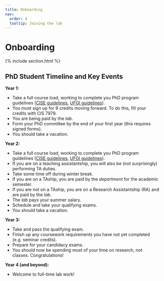 ```yaml
---
title: Onboarding
nav:
  order: 4
  tooltip: Joining the lab
---
```


# <i class="fas fa-microscope"></i>Onboarding

{% include section.html %}

## PhD Student Timeline and Key Events

**Year 1:**
- Take a full course load, working to complete you PhD program guidelines ([CISE guidelines](https://www.cise.ufl.edu/academics/graduate/phd/), [UFGI guidelines](http://ufgi.ufl.edu/grad-program/graduate-policies/)).
- You must sign up for 9 credits moving forward. To do this, fill your credits with CIS 7979.
- You are being paid by the _lab_.
- Form your PhD committee by the end of your first year (this requires signed forms).
- You should take a vacation.

**Year 2:**
- Take a full course load, working to complete you PhD program guidelines ([CISE guidelines](https://www.cise.ufl.edu/academics/graduate/phd/), [UFGI guidelines](http://ufgi.ufl.edu/grad-program/graduate-policies/)).
- If you are on a teaching assistantship, you will also be (not surprisingly) performing TA duties.
- Take some time off during winter break.
- If you are on a TAship, you are paid by the _department_ for the academic semester. 
- If you are not on a TAship, you are on a Research Assistantship (RA) and are paid by the _lab_.
- The _lab_ pays your summer salary.
- Schedule and take your qualifying exams.
- You should take a vacation.

**Year 3:**
- Take and pass the qualifying exam.
- Finish up any coursework requirements you have not yet completed (e.g. seminar credits).
- Prepare for your candidacy exams.
- You should now be spending most of your time on research, not classes. Congratulations!

**Year 4 (and beyond):**
- Welcome to full-time lab work!



